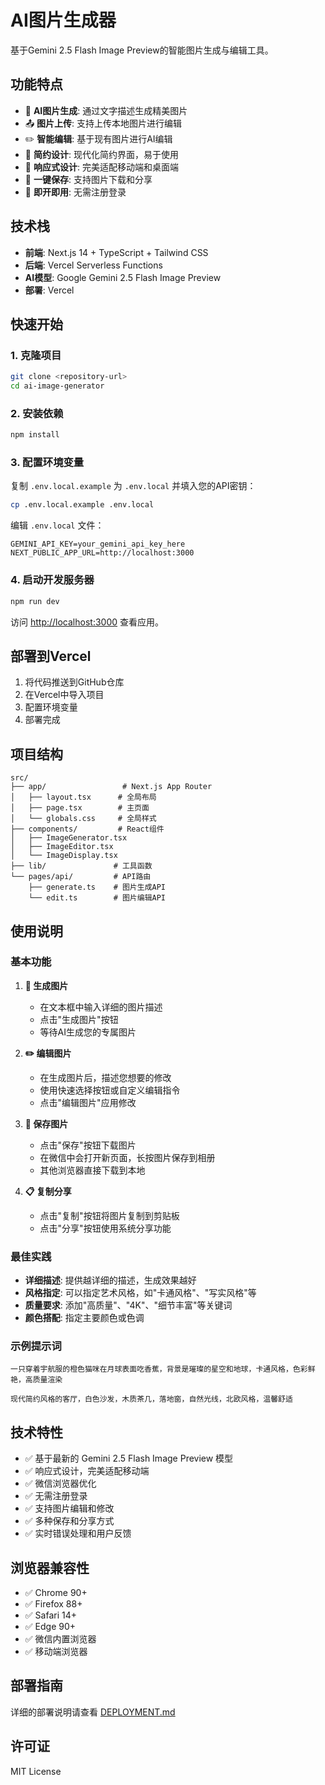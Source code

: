 # AI图片生成器

基于Gemini 2.5 Flash Image Preview的智能图片生成与编辑工具。

## 功能特点

- 🎨 **AI图片生成**: 通过文字描述生成精美图片
- 📤 **图片上传**: 支持上传本地图片进行编辑
- ✏️ **智能编辑**: 基于现有图片进行AI编辑
- 🎯 **简约设计**: 现代化简约界面，易于使用
- 📱 **响应式设计**: 完美适配移动端和桌面端
- 💾 **一键保存**: 支持图片下载和分享
- 🚀 **即开即用**: 无需注册登录

## 技术栈

- **前端**: Next.js 14 + TypeScript + Tailwind CSS
- **后端**: Vercel Serverless Functions
- **AI模型**: Google Gemini 2.5 Flash Image Preview
- **部署**: Vercel

## 快速开始

### 1. 克隆项目

```bash
git clone <repository-url>
cd ai-image-generator
```

### 2. 安装依赖

```bash
npm install
```

### 3. 配置环境变量

复制 `.env.local.example` 为 `.env.local` 并填入您的API密钥：

```bash
cp .env.local.example .env.local
```

编辑 `.env.local` 文件：

```env
GEMINI_API_KEY=your_gemini_api_key_here
NEXT_PUBLIC_APP_URL=http://localhost:3000
```

### 4. 启动开发服务器

```bash
npm run dev
```

访问 [http://localhost:3000](http://localhost:3000) 查看应用。

## 部署到Vercel

1. 将代码推送到GitHub仓库
2. 在Vercel中导入项目
3. 配置环境变量
4. 部署完成

## 项目结构

```
src/
├── app/                 # Next.js App Router
│   ├── layout.tsx      # 全局布局
│   ├── page.tsx        # 主页面
│   └── globals.css     # 全局样式
├── components/         # React组件
│   ├── ImageGenerator.tsx
│   ├── ImageEditor.tsx
│   └── ImageDisplay.tsx
├── lib/               # 工具函数
└── pages/api/         # API路由
    ├── generate.ts    # 图片生成API
    └── edit.ts        # 图片编辑API
```

## 使用说明

### 基本功能

1. **🎨 生成图片**
   - 在文本框中输入详细的图片描述
   - 点击"生成图片"按钮
   - 等待AI生成您的专属图片

2. **✏️ 编辑图片**
   - 在生成图片后，描述您想要的修改
   - 使用快速选择按钮或自定义编辑指令
   - 点击"编辑图片"应用修改

3. **💾 保存图片**
   - 点击"保存"按钮下载图片
   - 在微信中会打开新页面，长按图片保存到相册
   - 其他浏览器直接下载到本地

4. **📋 复制分享**
   - 点击"复制"按钮将图片复制到剪贴板
   - 点击"分享"按钮使用系统分享功能

### 最佳实践

- **详细描述**: 提供越详细的描述，生成效果越好
- **风格指定**: 可以指定艺术风格，如"卡通风格"、"写实风格"等
- **质量要求**: 添加"高质量"、"4K"、"细节丰富"等关键词
- **颜色搭配**: 指定主要颜色或色调

### 示例提示词

```
一只穿着宇航服的橙色猫咪在月球表面吃香蕉，背景是璀璨的星空和地球，卡通风格，色彩鲜艳，高质量渲染
```

```
现代简约风格的客厅，白色沙发，木质茶几，落地窗，自然光线，北欧风格，温馨舒适
```

## 技术特性

- ✅ 基于最新的 Gemini 2.5 Flash Image Preview 模型
- ✅ 响应式设计，完美适配移动端
- ✅ 微信浏览器优化
- ✅ 无需注册登录
- ✅ 支持图片编辑和修改
- ✅ 多种保存和分享方式
- ✅ 实时错误处理和用户反馈

## 浏览器兼容性

- ✅ Chrome 90+
- ✅ Firefox 88+
- ✅ Safari 14+
- ✅ Edge 90+
- ✅ 微信内置浏览器
- ✅ 移动端浏览器

## 部署指南

详细的部署说明请查看 [DEPLOYMENT.md](./DEPLOYMENT.md)

## 许可证

MIT License
